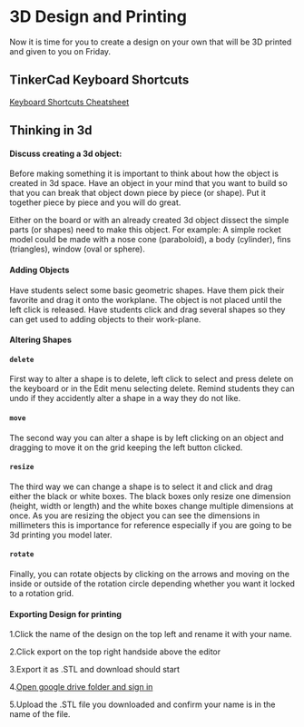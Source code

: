 # 3D Design and Printing #
Now it is time for you to create a design on your own that will be 3D printed and given to you on Friday. 
## TinkerCad Keyboard Shortcuts ## 
[Keyboard Shortcuts Cheatsheet](https://blog.tinkercad.com/keyboard-shortcuts/)
## Thinking in 3d ##

#### Discuss creating a 3d object: ####
Before making something it is important to think about how the object is created in 3d space. Have an object in your mind that you want to build so that you can break that object down piece by piece (or shape). Put it together piece by piece and you will do great.

Either on the board or with an already created 3d object dissect the simple parts (or shapes) need to make this object. For example: A simple rocket model could be made with a nose cone (paraboloid), a body (cylinder), fins (triangles), window (oval or sphere).

#### Adding Objects ####
Have students select some basic geometric shapes. Have them pick their favorite and drag it onto the workplane. The object is not placed until the left click is released. Have students click and drag several shapes so they can get used to adding objects to their work-plane. 
 
#### Altering Shapes ####
#### `delete` ####
First way to alter a shape is to delete, left click to select and press delete on the keyboard or in the Edit menu selecting delete. Remind students they can undo if they accidently alter a shape in a way they do not like.
#### `move` ####
The second way you can alter a shape is by left clicking on an object and dragging to move it on the grid keeping the left button clicked. 
#### `resize` ####
The third way we can change a shape is to select it and click and drag either the black or white boxes. The black boxes only resize one dimension (height, width or length) and the white boxes change multiple dimensions at once. As you are resizing the object you can see the dimensions in millimeters this is importance for reference especially if you are going to be 3d printing you model later. 
 #### `rotate` ####
Finally, you can rotate objects by clicking on the arrows and moving on the inside or outside of the rotation circle depending whether you want it locked to a rotation grid.


#### Exporting Design for printing ####

1.Click the name of the design on the top left and rename it with your name. 

2.Click export on the top right handside above the editor

3.Export it as .STL and download should start 

4.[Open google drive folder and sign in](https://drive.google.com/open?id=1Tdau8vbwhphM_yG9qajGRa6sAmo78F5H)

5.Upload the .STL file you downloaded and confirm your name is in the name of the file.  
